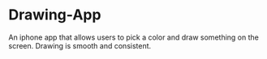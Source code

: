 # Drawing-App
An iphone app that allows users to pick a color and draw something on the screen. Drawing is smooth and consistent.
